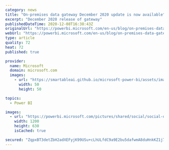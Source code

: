 ```yaml
---
category: news
title: "On-premises data gateway December 2020 update is now available"
excerpt: "December 2020 release of gateway"
publishedDateTime: 2020-12-08T16:38:43Z
originalUrl: "https://powerbi.microsoft.com/en-us/blog/on-premises-data-gateway-december-2020-update-is-now-available/"
webUrl: "https://powerbi.microsoft.com/en-us/blog/on-premises-data-gateway-december-2020-update-is-now-available/"
type: article
quality: 72
heat: 72
published: true

provider:
  name: Microsoft
  domain: microsoft.com
  images:
    - url: "https://smartableai.github.io/microsoft-power-bi/assets/images/organizations/microsoft.com-50x50.jpg"
      width: 50
      height: 50

topics:
  - Power BI

images:
  - url: "https://powerbi.microsoft.com/pictures/shared/social/social-default-image.png"
    width: 1200
    height: 630
    isCached: true

secured: "ZqpxBT3detZbH2adXEFyjK99USu+cLhULfdC9a9E2bu5dafwmA8duHnkKZ1j75JoxpB231Yv+teO/Aqc27I+VlQYMwd8TwAWx1bvZlsE3Dm2BV6YC/57MXeqVe7uzrRG8ECVGXAivFk3rl3JyxGewdJ4nXMUCR8MqXxQ+Olaj1PW2CC+O0H1Fu1HlIQQCxZxyoolfJn+4SkNW55eYLrEhTr7vqWziIjhCzZE1QIccVIWVAakIAeF/lbmbvQK2iw6J53InFDmqSYQAUcffS1/s6ogJdIeR1NdcJLF8nbWVHA+hNYPWT40wHIUx5rp31b5JadI3feifKB4yHD4JvrecHNJwSD+0Pngl5auWaLP0SI=;/8tooBop2Hig5NEuMRof2w=="
---
```


